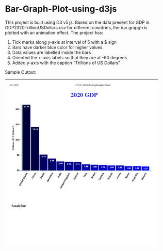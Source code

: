 # Bar-Graph-Plot-using-d3js
This project is built using D3 v5 js.
Based on the data present for GDP in GDP2020TrillionUSDollars.csv for different countries, the bar grapgh is plotted with an animation effect.
The project has:
1. Tick marks along y-axis at interval of 5 with a $ sign
2. Bars have darker blue color for higher values 
3. Data values are labelled inside the bars
4. Oriented the x-axis labels so that they are at -60 degrees
5. Added y-axis with the caption “Trillions of US Dollars”

Sample Output:

 ![Alt text](https://github.com/SonaliSuri/Bar-Graph-Plot-using-d3js/blob/master/Bar%20Graph%20Output.png)
